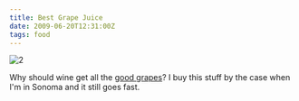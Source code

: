 ```yaml
---
title: Best Grape Juice
date: 2009-06-20T12:31:00Z
tags: food
---
```

![2]

Why should wine get all the [good grapes][1]? I buy this stuff by the case when I'm in Sonoma and it still goes fast.

 [1]: http://www.sweetwatercellars.com/grape-kundegewurzt.html
 [2]: https://ggr_com.s3.amazonaws.com/images/grape-juice.jpg
